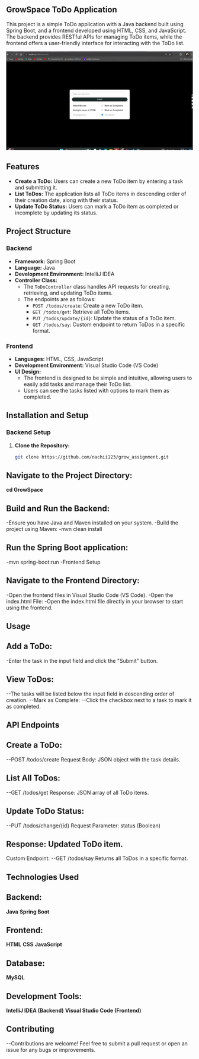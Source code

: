 ## GrowSpace ToDo Application
This project is a simple ToDo application with a Java backend built using Spring Boot, and a frontend developed using HTML, CSS, and JavaScript. The backend provides RESTful APIs for managing ToDo items, while the frontend offers a user-friendly interface for interacting with the ToDo list.

![Main UI](image/SS_GROW.png)

## Features
- **Create a ToDo:** Users can create a new ToDo item by entering a task and submitting it.
- **List ToDos:** The application lists all ToDo items in descending order of their creation date, along with their status.
- **Update ToDo Status:** Users can mark a ToDo item as completed or incomplete by updating its status.

## Project Structure
### Backend
- **Framework:** Spring Boot
- **Language:** Java
- **Development Environment:** IntelliJ IDEA
- **Controller Class:**
  - The `ToDoController` class handles API requests for creating, retrieving, and updating ToDo items.
  - The endpoints are as follows:
    - `POST /todos/create`: Create a new ToDo item.
    - `GET /todos/get`: Retrieve all ToDo items.
    - `PUT /todos/update/{id}`: Update the status of a ToDo item.
    - `GET /todos/say`: Custom endpoint to return ToDos in a specific format.

### Frontend
- **Languages:** HTML, CSS, JavaScript
- **Development Environment:** Visual Studio Code (VS Code)
- **UI Design:**
  - The frontend is designed to be simple and intuitive, allowing users to easily add tasks and manage their ToDo list.
  - Users can see the tasks listed with options to mark them as completed.

## Installation and Setup
### Backend Setup
1. **Clone the Repository:**
   ```bash
   git clone https://github.com/nachii123/grow_assignment.git
   
## Navigate to the Project Directory:
**cd GrowSpace**

## Build and Run the Backend:
-Ensure you have Java and Maven installed on your system.
-Build the project using Maven:
-mvn clean install

## Run the Spring Boot application:
-mvn spring-boot:run
-Frontend Setup

## Navigate to the Frontend Directory:
-Open the frontend files in Visual Studio Code (VS Code).
-Open the index.html File:
-Open the index.html file directly in your browser to start using the frontend.

## Usage
## Add a ToDo:
-Enter the task in the input field and click the "Submit" button.
## View ToDos:
--The tasks will be listed below the input field in descending order of creation.
--Mark as Complete:
--Click the checkbox next to a task to mark it as completed.

## API Endpoints
## Create a ToDo:
--POST /todos/create
Request Body: JSON object with the task details.

## List All ToDos:
--GET /todos/get
Response: JSON array of all ToDo items.

## Update ToDo Status:
--PUT /todos/change/{id}
Request Parameter: status (Boolean)

## Response: Updated ToDo item.
Custom Endpoint:
--GET /todos/say
Returns all ToDos in a specific format.

## Technologies Used

## Backend:
**Java**
**Spring Boot**

## Frontend:
**HTML**
**CSS**
**JavaScript**

## Database:
**MySQL**

## Development Tools:
**IntelliJ IDEA (Backend)**
**Visual Studio Code (Frontend)**

## Contributing
--Contributions are welcome! Feel free to submit a pull request or open an issue for any bugs or improvements.
